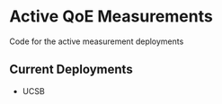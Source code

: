 # Active QoE Measurements
Code for the active measurement deployments

## Current Deployments
- UCSB
